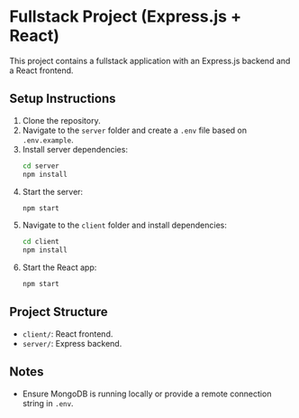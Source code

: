 
# Fullstack Project (Express.js + React)

This project contains a fullstack application with an Express.js backend and a React frontend.

## Setup Instructions

1. Clone the repository.
2. Navigate to the `server` folder and create a `.env` file based on `.env.example`.
3. Install server dependencies:
    ```bash
    cd server
    npm install
    ```
4. Start the server:
    ```bash
    npm start
    ```
5. Navigate to the `client` folder and install dependencies:
    ```bash
    cd client
    npm install
    ```
6. Start the React app:
    ```bash
    npm start
    ```

## Project Structure

- `client/`: React frontend.
- `server/`: Express backend.

## Notes

- Ensure MongoDB is running locally or provide a remote connection string in `.env`.
    